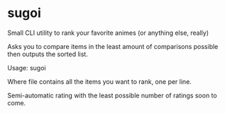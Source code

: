 # sugoi
Small CLI utility to rank your favorite animes (or anything else, really)

Asks you to compare items in the least amount of comparisons possible then outputs the sorted list.

Usage: sugoi <file>

Where file contains all the items you want to rank, one per line.

Semi-automatic rating with the least possible number of ratings soon to come.
